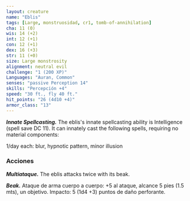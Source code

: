 ```yaml
---
layout: creature
name: "Eblis"
tags: [Large, monstruosidad, cr1, tomb-of-annihilation]
cha: 11 (0)
wis: 14 (+2)
int: 12 (+1)
con: 12 (+1)
dex: 16 (+3)
str: 11 (+0)
size: Large monstrosity
alignment: neutral evil
challenge: "1 (200 XP)"
Languages: "Auran, Common"
senses: "passive Perception 14"
skills: "Percepción +4"
speed: "30 ft., fly 40 ft."
hit_points: "26 (4d10 +4)"
armor_class: "13"
---
```


***Innate Spellcasting.*** The eblis's innate spellcasting ability is Intelligence (spell save DC 11). It can innately cast the following spells, requiring no material components:

1/day each: blur, hypnotic pattern, minor illusion

### Acciones

***Multiataque.*** The eblis attacks twice with its beak.

***Beak.*** Ataque de arma cuerpo a cuerpo: +5 al ataque, alcance 5 pies (1.5 mts), un objetivo. Impacto: 5 (1d4 +3) puntos de daño perforante.